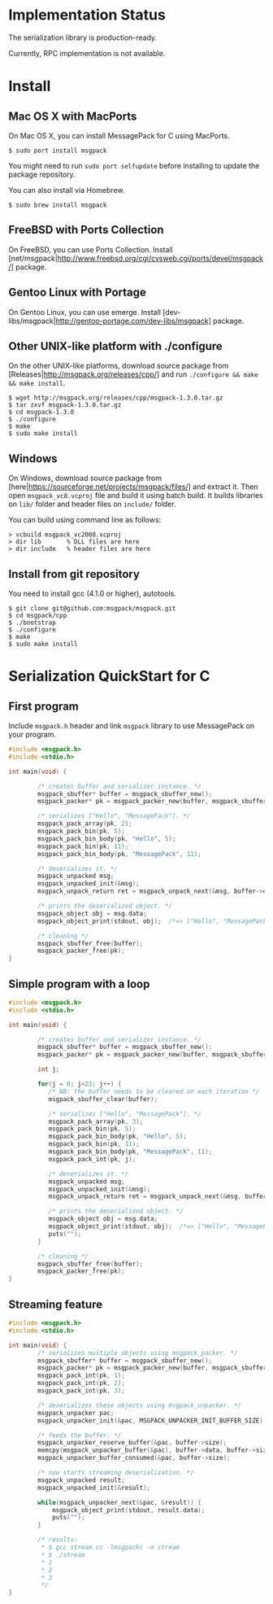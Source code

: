 # Implementation Status

The serialization library is production-ready.

Currently, RPC implementation is not available.

# Install


## Mac OS X with MacPorts

On Mac OS X, you can install MessagePack for C using MacPorts.

```
$ sudo port install msgpack
```

You might need to run `sudo port selfupdate` before installing to update the package repository.

You can also install via Homebrew.

```
$ sudo brew install msgpack
```

## FreeBSD with Ports Collection

On FreeBSD, you can use Ports Collection. Install [net/msgpack|http://www.freebsd.org/cgi/cvsweb.cgi/ports/devel/msgpack/] package.

## Gentoo Linux with Portage

On Gentoo Linux, you can use emerge. Install [dev-libs/msgpack|http://gentoo-portage.com/dev-libs/msgpack] package.

## Other UNIX-like platform with ./configure

On the other UNIX-like platforms, download source package from [Releases|http://msgpack.org/releases/cpp/] and run `./configure && make && make install`.

```
$ wget http://msgpack.org/releases/cpp/msgpack-1.3.0.tar.gz
$ tar zxvf msgpack-1.3.0.tar.gz
$ cd msgpack-1.3.0
$ ./configure
$ make
$ sudo make install
```

## Windows

On Windows, download source package from [here|https://sourceforge.net/projects/msgpack/files/] and extract it.
Then open `msgpack_vc8.vcproj` file and build it using batch build. It builds libraries on `lib/` folder and header files on `include/` folder.

You can build using command line as follows:

```
> vcbuild msgpack_vc2008.vcproj
> dir lib       % DLL files are here
> dir include   % header files are here
```

## Install from git repository

You need to install gcc (4.1.0 or higher), autotools.

```
$ git clone git@github.com:msgpack/msgpack.git
$ cd msgpack/cpp
$ ./bootstrap
$ ./configure
$ make
$ sudo make install
```

# Serialization QuickStart for C

## First program

Include `msgpack.h` header and link `msgpack` library to use MessagePack on your program.

```c
#include <msgpack.h>
#include <stdio.h>

int main(void) {

        /* creates buffer and serializer instance. */
        msgpack_sbuffer* buffer = msgpack_sbuffer_new();
        msgpack_packer* pk = msgpack_packer_new(buffer, msgpack_sbuffer_write);

        /* serializes ["Hello", "MessagePack"]. */
        msgpack_pack_array(pk, 2);
        msgpack_pack_bin(pk, 5);
        msgpack_pack_bin_body(pk, "Hello", 5);
        msgpack_pack_bin(pk, 11);
        msgpack_pack_bin_body(pk, "MessagePack", 11);

        /* deserializes it. */
        msgpack_unpacked msg;
        msgpack_unpacked_init(&msg);
        msgpack_unpack_return ret = msgpack_unpack_next(&msg, buffer->data, buffer->size, NULL);

        /* prints the deserialized object. */
        msgpack_object obj = msg.data;
        msgpack_object_print(stdout, obj);  /*=> ["Hello", "MessagePack"] */

        /* cleaning */
        msgpack_sbuffer_free(buffer);
        msgpack_packer_free(pk);
}
```

## Simple program with a loop

```c
#include <msgpack.h>
#include <stdio.h>

int main(void) {

        /* creates buffer and serializer instance. */
        msgpack_sbuffer* buffer = msgpack_sbuffer_new();
        msgpack_packer* pk = msgpack_packer_new(buffer, msgpack_sbuffer_write);

        int j;

        for(j = 0; j<23; j++) {
           /* NB: the buffer needs to be cleared on each iteration */
           msgpack_sbuffer_clear(buffer);

           /* serializes ["Hello", "MessagePack"]. */
           msgpack_pack_array(pk, 3);
           msgpack_pack_bin(pk, 5);
           msgpack_pack_bin_body(pk, "Hello", 5);
           msgpack_pack_bin(pk, 11);
           msgpack_pack_bin_body(pk, "MessagePack", 11);
           msgpack_pack_int(pk, j);

           /* deserializes it. */
           msgpack_unpacked msg;
           msgpack_unpacked_init(&msg);
           msgpack_unpack_return ret = msgpack_unpack_next(&msg, buffer->data, buffer->size, NULL);

           /* prints the deserialized object. */
           msgpack_object obj = msg.data;
           msgpack_object_print(stdout, obj);  /*=> ["Hello", "MessagePack"] */
           puts("");
        }

        /* cleaning */
        msgpack_sbuffer_free(buffer);
        msgpack_packer_free(pk);
}
```

## Streaming feature

```c
#include <msgpack.h>
#include <stdio.h>

int main(void) {
        /* serializes multiple objects using msgpack_packer. */
        msgpack_sbuffer* buffer = msgpack_sbuffer_new();
        msgpack_packer* pk = msgpack_packer_new(buffer, msgpack_sbuffer_write);
        msgpack_pack_int(pk, 1);
        msgpack_pack_int(pk, 2);
        msgpack_pack_int(pk, 3);

        /* deserializes these objects using msgpack_unpacker. */
        msgpack_unpacker pac;
        msgpack_unpacker_init(&pac, MSGPACK_UNPACKER_INIT_BUFFER_SIZE);

        /* feeds the buffer. */
        msgpack_unpacker_reserve_buffer(&pac, buffer->size);
        memcpy(msgpack_unpacker_buffer(&pac), buffer->data, buffer->size);
        msgpack_unpacker_buffer_consumed(&pac, buffer->size);

        /* now starts streaming deserialization. */
        msgpack_unpacked result;
        msgpack_unpacked_init(&result);

        while(msgpack_unpacker_next(&pac, &result)) {
            msgpack_object_print(stdout, result.data);
            puts("");
        }

        /* results:
         * $ gcc stream.cc -lmsgpackc -o stream
         * $ ./stream
         * 1
         * 2
         * 3
         */
}
```
